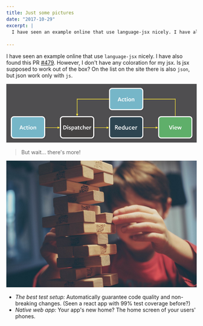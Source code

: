 ```yaml
---
title: Just some pictures
date: "2017-10-29"
excerpt: |
  I have seen an example online that use language-jsx nicely. I have also found this PR #479. However, I don't have any coloration for my jsx. Is jsx supposed to work out of the box? On the list on the site there is also json, but json work only with js.

---
```


I have seen an example online that use <code>language-jsx</code> nicely. I have also found this PR <a href="https://github.com/PrismJS/prism/pull/479" class="issue-link js-issue-link" data-error-text="Failed to load issue title" data-id="54694395" data-permission-text="Issue title is private" data-url="https://github.com/PrismJS/prism/issues/479">#479</a>. However, I don't have any coloration for my jsx. Is jsx supposed to work out of the box? On the list on the site there is also <code>json</code>, but json work only with <code>js</code>.

![Alt text for first image](1.png)

> But wait... there's more!

<img src="2.jpeg" alt="second" />

<br />

- *The best test setup:* Automatically guarantee code quality and non-breaking
  changes. (Seen a react app with 99% test coverage before?)
- *Native web app:* Your app's new home? The home screen of your users' phones.

